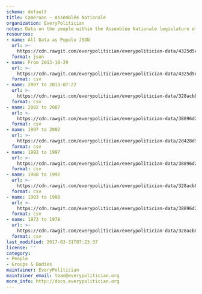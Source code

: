 ```yaml
---
schema: default
title: Cameroon — Assemblée Nationale
organization: EveryPolitician
notes: Data on the people within the Assemblée Nationale legislature of Cameroon.
resources:
- name: All Data as Popolo JSON
  url: >-
    https://cdn.rawgit.com/everypolitician/everypolitician-data/4325d5e710ee2a88357919204873867873a64823/data/Cameroon/Assembly/ep-popolo-v1.0.json
  format: json
- name: From 2013-10-29
  url: >-
    https://cdn.rawgit.com/everypolitician/everypolitician-data/4325d5e710ee2a88357919204873867873a64823/data/Cameroon/Assembly/term-9.csv
  format: csv
- name: 2007 to 2013-07-22
  url: >-
    https://cdn.rawgit.com/everypolitician/everypolitician-data/328acb852c9c92b4a8aa94598376dfa248d97365/data/Cameroon/Assembly/term-8.csv
  format: csv
- name: 2002 to 2007
  url: >-
    https://cdn.rawgit.com/everypolitician/everypolitician-data/38896d29b28c8df8ed0b625ccc44567409c5f727/data/Cameroon/Assembly/term-7.csv
  format: csv
- name: 1997 to 2002
  url: >-
    https://cdn.rawgit.com/everypolitician/everypolitician-data/2d428d9be17f301b11e65b19befc4f7547a32b0a/data/Cameroon/Assembly/term-6.csv
  format: csv
- name: 1992 to 1997
  url: >-
    https://cdn.rawgit.com/everypolitician/everypolitician-data/38896d29b28c8df8ed0b625ccc44567409c5f727/data/Cameroon/Assembly/term-5.csv
  format: csv
- name: 1988 to 1992
  url: >-
    https://cdn.rawgit.com/everypolitician/everypolitician-data/328acb852c9c92b4a8aa94598376dfa248d97365/data/Cameroon/Assembly/term-4.csv
  format: csv
- name: 1983 to 1988
  url: >-
    https://cdn.rawgit.com/everypolitician/everypolitician-data/38896d29b28c8df8ed0b625ccc44567409c5f727/data/Cameroon/Assembly/term-3.csv
  format: csv
- name: 1973 to 1978
  url: >-
    https://cdn.rawgit.com/everypolitician/everypolitician-data/328acb852c9c92b4a8aa94598376dfa248d97365/data/Cameroon/Assembly/term-1.csv
  format: csv
last_modified: 2017-03-31T07:23:37
license: ''
category:
- People
- Groups & Bodies
maintainer: EveryPolitician
maintainer_email: team@everypolitician.org
more_info: http://docs.everypolitician.org
---
```

